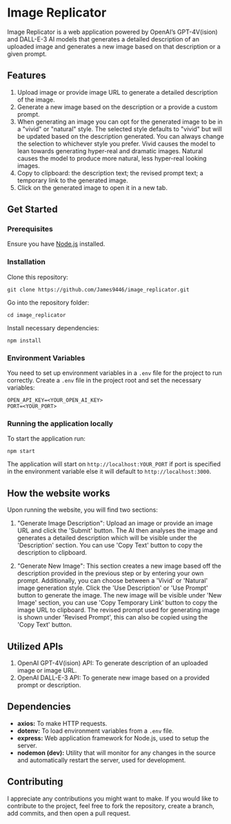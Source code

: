 # Image Replicator

Image Replicator is a web application powered by OpenAI’s GPT-4V(ision) and DALL-E-3 AI models that generates a detailed description of an uploaded image and generates a new image based on that description or a given prompt.

## Features

1. Upload image or provide image URL to generate a detailed description of the image.
2. Generate a new image based on the description or a provide a custom prompt. 
3. When generating an image you can opt for the generated image to be in a "vivid" or "natural" style. The selected style defaults to "vivid" but will be updated based on the description generated. You can always change the selection to whichever style you prefer. Vivid causes the model to lean towards generating hyper-real and dramatic images. Natural causes the model to produce more natural, less hyper-real looking images.
4. Copy to clipboard: the description text; the revised prompt text; a temporary link to the generated image. 
5. Click on the generated image to open it in a new tab. 

## Get Started

### Prerequisites

Ensure you have [Node.js](https://nodejs.org/) installed.

### Installation

Clone this repository:
```
git clone https://github.com/James9446/image_replicator.git
```

Go into the repository folder:
```
cd image_replicator
```

Install necessary dependencies:
```
npm install
```

### Environment Variables

You need to set up environment variables in a `.env` file for the project to run correctly. Create a `.env` file in the project root and set the necessary variables:

```
OPEN_API_KEY=<YOUR_OPEN_AI_KEY>
PORT=<YOUR_PORT>
```

### Running the application locally

To start the application run:

```
npm start
```

The application will start on `http://localhost:YOUR_PORT` if port is specified in the environment variable else it will default to `http://localhost:3000`.

## How the website works

Upon running the website, you will find two sections:

1. "Generate Image Description": Upload an image or provide an image URL and click the 'Submit' button. The AI then analyses the image and generates a detailed description which will be visible under the 'Description' section. You can use 'Copy Text' button to copy the description to clipboard.

2. "Generate New Image": This section creates a new image based off the description provided in the previous step or by entering your own prompt. Additionally, you can choose between a 'Vivid' or 'Natural' image generation style. Click the 'Use Description' or 'Use Prompt' button to generate the image. The new image will be visible under 'New Image' section, you can use 'Copy Temporary Link' button to copy the image URL to clipboard. The revised prompt used for generating image is shown under 'Revised Prompt', this can also be copied using the 'Copy Text' button.

## Utilized APIs

1. OpenAI GPT-4V(ision) API: To generate description of an uploaded image or image URL.
2. OpenAI DALL-E-3 API: To generate new image based on a provided prompt or description.

## Dependencies

- **axios:** To make HTTP requests.
- **dotenv:** To load environment variables from a `.env` file.
- **express:** Web application framework for Node.js, used to setup the server.
- **nodemon (dev):** Utility that will monitor for any changes in the source and automatically restart the server, used for development.

## Contributing

I appreciate any contributions you might want to make. If you would like to contribute to the project, feel free to fork the repository, create a branch, add commits, and then open a pull request.
